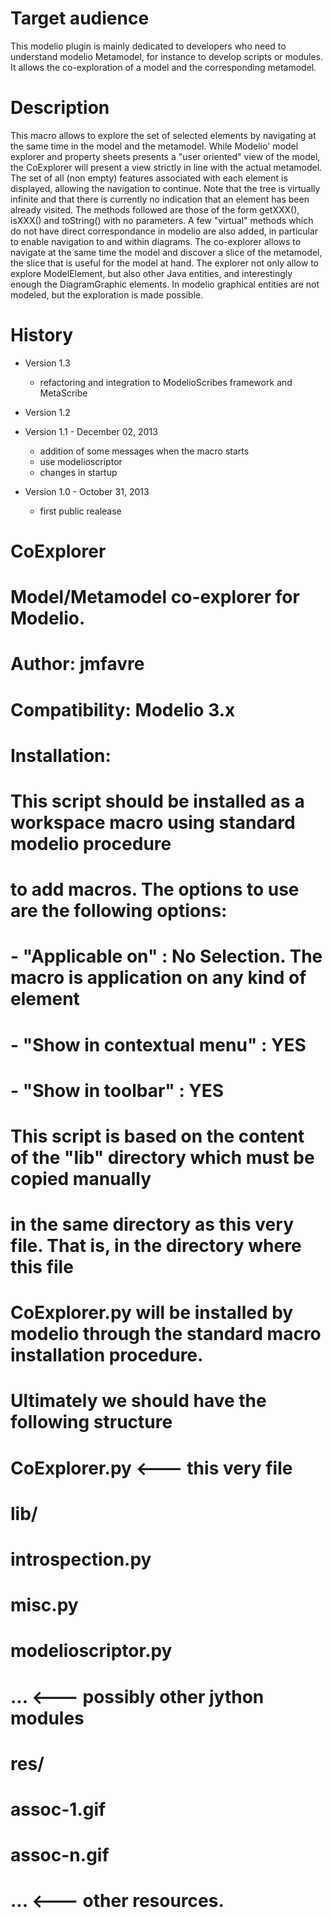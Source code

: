 Target audience
===============
This modelio plugin is  mainly dedicated to developers who need to understand modelio Metamodel, for instance to develop scripts or modules. It allows the co-exploration of a model and the corresponding metamodel.

Description
===========
This macro allows to explore the set of selected elements by navigating at the
same time in the model and the metamodel. While Modelio' model explorer and property
sheets presents a "user oriented" view of the model, the CoExplorer will present
a view strictly in line with the actual metamodel. 
The set of all (non empty) features associated with each element is displayed,
allowing the navigation to continue. Note that the tree is virtually infinite and
that there is currently no indication that an element has been already visited.
The methods followed are those of the form getXXX(), isXXX() and toString() with no
parameters. A few "virtual" methods which do not have direct correspondance in modelio
are also added, in particular to enable navigation to and within diagrams.
The co-explorer allows to navigate at the same time the model
and discover a slice of the metamodel, the slice that is useful for the model at hand.
The explorer not only allow to explore ModelElement, but also other Java entities,
and interestingly enough the DiagramGraphic elements. In modelio graphical entities
are not modeled, but the exploration is made possible.

History
=======
* Version 1.3 
  * refactoring and integration to ModelioScribes framework and MetaScribe
* Version 1.2
* Version 1.1 - December 02, 2013
  * addition of some messages  when the macro starts
  * use modelioscriptor
  * changes in startup 
* Version 1.0 - October 31, 2013
  * first public realease
  
  
  #
# CoExplorer
#
# Model/Metamodel co-explorer for Modelio.
#
# Author: jmfavre
#
# Compatibility: Modelio 3.x
#

# Installation:
#   This script should be installed as a workspace macro using standard modelio procedure
#   to add macros. The options to use are the following options:
#      - "Applicable on" : No Selection. The macro is application on any kind of element
#      - "Show in contextual menu" : YES
#      - "Show in toolbar" : YES
#   This script is based on the content of the "lib" directory which must be copied manually
#   in the same directory as this very file. That is, in the directory where this file
#   CoExplorer.py will be installed by modelio through the standard macro installation procedure.
#   Ultimately we should have the following structure 
#          CoExplorer.py             <--- this very file
#             lib/
#                 introspection.py
#                 misc.py
#                 modelioscriptor.py
#                 ...                <--- possibly other jython modules
#                 res/
#                     assoc-1.gif
#                     assoc-n.gif
#                     ...            <--- other resources.
#

